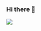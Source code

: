 ### Hi there 👋

![](https://komarev.com/ghpvc/?username=playhuntt)


<!--
**playhuntt/playhuntt** is a ✨ _special_ ✨ repository because its `README.md` (this file) appears on your GitHub profile.

Here are some ideas to get you started:

- 🔭 I’m currently working on ...
- 🌱 I’m currently learning ...
- 👯 I’m looking to collaborate on ...
- 🤔 I’m looking for help with ...
- 💬 Ask me about ...
- 📫 How to reach me: ...
- 😄 Pronouns: ...
- ⚡ Fun fact: ...
-->

<!-- [![Anurag's GitHub stats](https://github-readme-stats.vercel.app/api?username=anuraghazra)](https://github.com/anuraghazra/github-readme-stats) -->


<!-- [![GitHub Streak](https://github-readme-streak-stats.herokuapp.com?user=playhuntt&hide_border=true)](https://git.io/streak-stats) -->